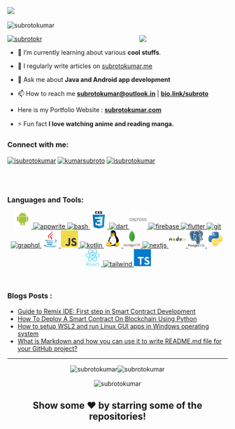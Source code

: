 ![](https://cdn.discordapp.com/attachments/714398127662039080/953245066191831040/Hello_my_name_is_Subroto._Nice_to_meet_you..png)
<!--
<h1 align="center"> Hey, I'm Subroto! </h1>
<h3 align="center" style="background:#767676;"> Just a curious programmer </h3>
-->
<p align="left"> <img src="https://komarev.com/ghpvc/?username=subrotokumar&label=Profile%20views&color=0e75b6&style=flat" alt="subrotokumar" /> </p>

<!--
<p align="right"> <img align="right" width="50%" src="https://cdn.discordapp.com/attachments/714398127662039080/980524842669449226/giphy.webp" /> </p> -->   
<p align="right"> <img align="right" width="40%" src="https://user-images.githubusercontent.com/95968368/183289298-957af452-56c4-452a-b742-e2287a480753.png"> </p> 

<p align="left"> <a href="https://twitter.com/isubrotokumar" target="blank"><img src="https://img.shields.io/twitter/follow/subrotokumar?logo=twitter&style=for-the-badge" alt="subrotokr" /></a> </p>  

- 🌱 I’m currently learning about various **cool stuffs**.

- 📝 I regularly write articles on [subrotokumar.me](https://subrotokumar.me)

- 💬 Ask me about **Java and Android app development**

- 📫 How to reach me **subrotokumar@outlook.in** | [**bio.link/subroto**](https://bio.link/subroto)
- Here is my Portfolio Website : [**subrotokumar.com**](https://subrotokumar.com)

- ⚡ Fun fact **I love watching anime and reading manga.**

  
<h3 align="left">Connect with me:</h3>
<p align="left">
<a href="https://twitter.com/isubrotokumar" target="blank"><img align="center" src="https://raw.githubusercontent.com/rahuldkjain/github-profile-readme-generator/master/src/images/icons/Social/twitter.svg" alt="isubrotokumar" height="30" width="40" /></a>
<a href="https://linkedin.com/in/kumarsubroto" target="blank"><img align="center" src="https://raw.githubusercontent.com/rahuldkjain/github-profile-readme-generator/master/src/images/icons/Social/linked-in-alt.svg" alt="kumarsubroto" height="30" width="40" /></a>
<a href="https://instagram.com/isubrotokumar" target="blank"><img align="center" src="https://raw.githubusercontent.com/rahuldkjain/github-profile-readme-generator/master/src/images/icons/Social/instagram.svg" alt="isubrotokumar" height="30" width="40" /></a>

  <!-- <a href="https://dev.to/subrotokumar" target="blank"><img align="center" src="https://raw.githubusercontent.com/rahuldkjain/github-profile-readme-generator/master/src/images/icons/Social/devto.svg" alt="subroto" height="30" width="40" /></a> -->
<!-- <a href="https://medium.com/@morax" target="blank"><img align="center" src="https://raw.githubusercontent.com/rahuldkjain/github-profile-readme-generator/master/src/images/icons/Social/medium.svg" alt="@morax" height="30" width="40" /></a>   -->

<br><br>

</p>

<h3 align="left">Languages and Tools:</h3>
<p align="center"> <a href="https://developer.android.com" target="_blank" rel="noreferrer"> <img src="https://raw.githubusercontent.com/devicons/devicon/master/icons/android/android-original-wordmark.svg" alt="android" width="40" height="40"/> </a> <a href="https://appwrite.io" target="_blank" rel="noreferrer"> <img src="https://www.vectorlogo.zone/logos/appwriteio/appwriteio-icon.svg" alt="appwrite" width="40" height="40"/> </a> <a href="https://www.gnu.org/software/bash/" target="_blank" rel="noreferrer"> <img src="https://www.vectorlogo.zone/logos/gnu_bash/gnu_bash-icon.svg" alt="bash" width="40" height="40"/> </a> <a href="https://www.w3schools.com/css/" target="_blank" rel="noreferrer"> <img src="https://raw.githubusercontent.com/devicons/devicon/master/icons/css3/css3-original-wordmark.svg" alt="css3" width="40" height="40"/> </a> <a href="https://dart.dev" target="_blank" rel="noreferrer"> <img src="https://www.vectorlogo.zone/logos/dartlang/dartlang-icon.svg" alt="dart" width="40" height="40"/> </a> <a href="https://expressjs.com" target="_blank" rel="noreferrer"> <img src="https://raw.githubusercontent.com/devicons/devicon/master/icons/express/express-original-wordmark.svg" alt="express" width="40" height="40"/> </a> <a href="https://firebase.google.com/" target="_blank" rel="noreferrer"> <img src="https://www.vectorlogo.zone/logos/firebase/firebase-icon.svg" alt="firebase" width="40" height="40"/> </a> <a href="https://flutter.dev" target="_blank" rel="noreferrer"> <img src="https://www.vectorlogo.zone/logos/flutterio/flutterio-icon.svg" alt="flutter" width="40" height="40"/> </a> <a href="https://git-scm.com/" target="_blank" rel="noreferrer"> <img src="https://www.vectorlogo.zone/logos/git-scm/git-scm-icon.svg" alt="git" width="40" height="40"/> </a> <a href="https://graphql.org" target="_blank" rel="noreferrer"> <img src="https://www.vectorlogo.zone/logos/graphql/graphql-icon.svg" alt="graphql" width="40" height="40"/> </a> 
<!--   <a href="https://www.w3.org/html/" target="_blank" rel="noreferrer"> <img src="https://raw.githubusercontent.com/devicons/devicon/master/icons/html5/html5-original-wordmark.svg" alt="html5" width="40" height="40"/> </a>  -->
  <a href="https://www.java.com" target="_blank" rel="noreferrer"> <img src="https://raw.githubusercontent.com/devicons/devicon/master/icons/java/java-original.svg" alt="java" width="40" height="40"/> </a> <a href="https://developer.mozilla.org/en-US/docs/Web/JavaScript" target="_blank" rel="noreferrer"> <img src="https://raw.githubusercontent.com/devicons/devicon/master/icons/javascript/javascript-original.svg" alt="javascript" width="40" height="40"/> </a> <a href="https://kotlinlang.org" target="_blank" rel="noreferrer"> <img src="https://www.vectorlogo.zone/logos/kotlinlang/kotlinlang-icon.svg" alt="kotlin" width="40" height="40"/> </a> <a href="https://www.linux.org/" target="_blank" rel="noreferrer"> <img src="https://raw.githubusercontent.com/devicons/devicon/master/icons/linux/linux-original.svg" alt="linux" width="40" height="40"/> </a> <a href="https://www.mongodb.com/" target="_blank" rel="noreferrer"> <img src="https://raw.githubusercontent.com/devicons/devicon/master/icons/mongodb/mongodb-original-wordmark.svg" alt="mongodb" width="40" height="40"/> </a> <a href="https://nextjs.org/" target="_blank" rel="noreferrer"> <img src="https://cdn.worldvectorlogo.com/logos/nextjs-2.svg" alt="nextjs" width="40" height="40"/> </a> <a href="https://nodejs.org" target="_blank" rel="noreferrer"> <img src="https://raw.githubusercontent.com/devicons/devicon/master/icons/nodejs/nodejs-original-wordmark.svg" alt="nodejs" width="40" height="40"/> </a> <a href="https://www.postgresql.org" target="_blank" rel="noreferrer"> <img src="https://raw.githubusercontent.com/devicons/devicon/master/icons/postgresql/postgresql-original-wordmark.svg" alt="postgresql" width="40" height="40"/> </a> <a href="https://www.python.org" target="_blank" rel="noreferrer"> <img src="https://raw.githubusercontent.com/devicons/devicon/master/icons/python/python-original.svg" alt="python" width="40" height="40"/> </a> <a href="https://reactjs.org/" target="_blank" rel="noreferrer"> <img src="https://raw.githubusercontent.com/devicons/devicon/master/icons/react/react-original-wordmark.svg" alt="react" width="40" height="40"/> </a> <a href="https://tailwindcss.com/" target="_blank" rel="noreferrer"> <img src="https://www.vectorlogo.zone/logos/tailwindcss/tailwindcss-icon.svg" alt="tailwind" width="40" height="40"/> </a> <a href="https://www.typescriptlang.org/" target="_blank" rel="noreferrer"> <img src="https://raw.githubusercontent.com/devicons/devicon/master/icons/typescript/typescript-original.svg" alt="typescript" width="40" height="40"/> </a> </p>


<!-- <h3 align="center">Languages and Tools</h3>
<p align="left"> -->

<!-- - ### Programming Language

    <a href="https://www.java.com" target="_blank" rel="noreferrer"> <img src="https://raw.githubusercontent.com/devicons/devicon/master/icons/java/java-original.svg" alt="java" width="40" height="40"/> </a><a href="https://www.python.org" target="_blank" rel="noreferrer"> <img src="https://raw.githubusercontent.com/devicons/devicon/master/icons/python/python-original.svg" alt="python" width="40" height="40"/> </a>
    <a href="https://developer.mozilla.org/en-US/docs/Web/JavaScript" target="_blank" rel="noreferrer"> <img src="https://raw.githubusercontent.com/devicons/devicon/master/icons/javascript/javascript-original.svg" alt="javascript" width="40" height="40"/> </a> 
    <a href="https://dart.dev" target="_blank" rel="noreferrer"> <img src="https://www.vectorlogo.zone/logos/dartlang/dartlang-icon.svg" alt="dart" width="40" height="40"/> </a> 

- ### Blockchain Smart Contract Development
  <a href="https://hardhat.org/" target="_blank" rel="noreferrer"> <img src="https://cryptologos.cc/logos/ethereum-eth-logo.svg?v=022" alt="hardhat" width="40" height="40"/> </a>
  <a href="https://hardhat.org/" target="_blank" rel="noreferrer"> <img src="https://seeklogo.com/images/H/hardhat-logo-888739EBB4-seeklogo.com.png" alt="hardhat" width="40" height="35"/> </a>
  <a href="https://docs.soliditylang.org/" target="_blank" rel="noreferrer"> <img src="https://docs.soliditylang.org/en/v0.8.15/_static/logo.svg" alt="solidity" width="40" height="40"/> </a>
  <a href="https://eth-brownie.readthedocs.io/en/stable/" target="_blank" rel="noreferrer"> <img src="https://avatars.githubusercontent.com/u/55654090?s=280&v=4" alt="solidity" width="40" height="40"/> </a>
  

- ### Mobile Application Development

   <a href="https://dart.dev" target="_blank" rel="noreferrer"> <img src="https://www.vectorlogo.zone/logos/dartlang/dartlang-icon.svg" alt="dart" width="40" height="40"/> </a> 
   <a href="https://flutter.dev" target="_blank" rel="noreferrer"> <img src="https://www.vectorlogo.zone/logos/flutterio/flutterio-icon.svg" alt="flutter" width="40" height="40"/> </a>
   <a href="https://developer.android.com" target="_blank" rel="noreferrer"> <img src="https://raw.githubusercontent.com/devicons/devicon/master/icons/android/android-original-wordmark.svg" alt="android" width="40" height="40"/> </a> 
   <a href="https://kotlinlang.org" target="_blank" rel="noreferrer"> <img src="https://www.vectorlogo.zone/logos/kotlinlang/kotlinlang-icon.svg" alt="kotlin" width="40" height="40"/> </a>
   <a href="https://firebase.google.com/" target="_blank" rel="noreferrer"> <img src="https://www.vectorlogo.zone/logos/firebase/firebase-icon.svg" alt="firebase" width="40" height="40"/> </a> 
  
- ### Front-End:
  <a href="https://www.w3.org/html/" target="_blank" rel="noreferrer"> <img src="https://raw.githubusercontent.com/devicons/devicon/master/icons/html5/html5-original-wordmark.svg" alt="html5" width="40" height="40"/> </a>
  <a href="https://www.w3schools.com/css/" target="_blank" rel="noreferrer"> <img src="https://raw.githubusercontent.com/devicons/devicon/master/icons/css3/css3-original-wordmark.svg" alt="css3" width="40" height="40"/> </a>
  <a href="https://getbootstrap.com" target="_blank" rel="noreferrer"> <img src="https://raw.githubusercontent.com/devicons/devicon/master/icons/bootstrap/bootstrap-plain-wordmark.svg" alt="bootstrap" width="40" height="40"/> </a> 

- ### Other Tools:
  <a href="https://nodejs.org" target="_blank" rel="noreferrer"> <img src="https://raw.githubusercontent.com/devicons/devicon/master/icons/nodejs/nodejs-original-wordmark.svg" alt="nodejs" width="40" height="40"/> </a>
  <a href="https://www.linux.org/" target="_blank" rel="noreferrer"> <img src="https://raw.githubusercontent.com/devicons/devicon/master/icons/linux/linux-original.svg" alt="linux" width="40" height="40"/> </a>
  <a href="https://git-scm.com/" target="_blank" rel="noreferrer"> <img src="https://www.vectorlogo.zone/logos/git-scm/git-scm-icon.svg" alt="git" width="40" height="40"/> </a> 
  <a href="https://www.mysql.com/" target="_blank" rel="noreferrer"> <img src="https://raw.githubusercontent.com/devicons/devicon/master/icons/mysql/mysql-original-wordmark.svg" alt="mysql" width="40" height="40"/> </a> -->


<!-- <table align="center" width="80%" border="none">
  <tr>
    <th><code>Skills</code></th>
    <th><code>Tools / Services</code></th>
  </tr>
  
  <tr>
    <th align="left"> Programming Languages </th>
    <td> <a href="https://www.java.com" target="_blank" rel="noreferrer"> <img src="https://raw.githubusercontent.com/devicons/devicon/master/icons/java/java-original.svg" alt="java" width="40" height="40"/> </a><a href="https://www.python.org" target="_blank" rel="noreferrer"> <img src="https://raw.githubusercontent.com/devicons/devicon/master/icons/python/python-original.svg" alt="python" width="40" height="40"/> </a><a href="https://developer.mozilla.org/en-US/docs/Web/JavaScript" target="_blank" rel="noreferrer"> <img src="https://raw.githubusercontent.com/devicons/devicon/master/icons/javascript/javascript-original.svg" alt="javascript" width="40" height="35"/> </a> 
    </td>
  </tr>
 
  <tr>
    <th align="left"> Blockchain Smart Contract Development </th>
    <td> <a href="https://docs.soliditylang.org/" target="_blank" rel="noreferrer"> <img src="https://iconape.com/wp-content/png_logo_vector/solidity.png" alt="solidity" width="40" height="35"/><a href="" target="_blank" rel="noreferrer"> <img src="https://cryptologos.cc/logos/ethereum-eth-logo.svg?v=022" alt="hardhat" width="40" height="40"/> </a> <a href="https://hardhat.org/" target="_blank" rel="noreferrer"> <img src="https://seeklogo.com/images/H/hardhat-logo-888739EBB4-seeklogo.com.png" alt="hardhat" width="40" height="35"/> </a>  </a> <a href="https://eth-brownie.readthedocs.io/en/stable/" target="_blank" rel="noreferrer"> <img src="https://avatars.githubusercontent.com/u/55654090?s=280&v=4" alt="solidity" width="40" height="40"/> </a><a href="https://remix.ethereum.org/" target="_blank" rel="noreferrer"> <img src="https://encrypted-tbn0.gstatic.com/images?q=tbn:ANd9GcTqGrBd3YQanc0i-gFyqRPBIO7UEi1b-uBZaw&usqp=CAU" alt="remix-ide" width="40" height="40" /> </a> </td>
  </tr>
  
  <tr>
    <th align="left"> Mobile Application Development </th>
    <td> <a href="https://dart.dev" target="_blank" rel="noreferrer"> <img src="https://www.vectorlogo.zone/logos/dartlang/dartlang-icon.svg" alt="dart" width="40" height="40"/> </a> <a href="https://flutter.dev" target="_blank" rel="noreferrer"> <img src="https://www.vectorlogo.zone/logos/flutterio/flutterio-icon.svg" alt="flutter" width="40" height="40"/> </a> <a href="https://developer.android.com" target="_blank" rel="noreferrer"> <img src="https://raw.githubusercontent.com/devicons/devicon/master/icons/android/android-original-wordmark.svg" alt="android" width="40" height="40"/> </a> <a href="https://kotlinlang.org" target="_blank" rel="noreferrer"> <img src="https://www.vectorlogo.zone/logos/kotlinlang/kotlinlang-icon.svg" alt="kotlin" width="40" height="40"/> </a><a href="https://firebase.google.com/" target="_blank" rel="noreferrer"> <img src="https://www.vectorlogo.zone/logos/firebase/firebase-icon.svg" alt="firebase" width="40" height="40"/> </a>  </td>
  </tr>
  
  <tr>
    <th align="left"> Front-End-Development </th>
    <td> <a href="https://www.w3.org/html/" target="_blank" rel="noreferrer"> <img src="https://raw.githubusercontent.com/devicons/devicon/master/icons/html5/html5-original-wordmark.svg" alt="html5" width="40" height="40"/> </a> <a href="https://www.w3schools.com/css/" target="_blank" rel="noreferrer"> <img src="https://raw.githubusercontent.com/devicons/devicon/master/icons/css3/css3-original-wordmark.svg" alt="css3" width="40" height="40"/> </a> <a href="https://getbootstrap.com" target="_blank" rel="noreferrer"> <img src="https://www.vectorlogo.zone/logos/tailwindcss/tailwindcss-icon.svg" alt="tailwind" width="40" height="40"/></a> <img src="https://cdn.worldvectorlogo.com/logos/nextjs-2.svg" alt="nextjs" width="40" height="40"/> </a> <a href="https://tailwindcss.com/" target="_blank" rel="noreferrer"> </td>
  </tr>
  
   <tr>
    <th align="left"> Other </th>
    <td> <a href="https://nodejs.org" target="_blank" rel="noreferrer"> <img src="https://raw.githubusercontent.com/devicons/devicon/master/icons/nodejs/nodejs-original-wordmark.svg" alt="nodejs" width="40" height="40"/> </a> <a href="https://www.linux.org/" target="_blank" rel="noreferrer"> <img src="https://raw.githubusercontent.com/devicons/devicon/master/icons/linux/linux-original.svg" alt="linux" width="40" height="40"/> </a> <a href="https://git-scm.com/" target="_blank" rel="noreferrer"> <img src="https://www.vectorlogo.zone/logos/git-scm/git-scm-icon.svg" alt="git" width="40" height="40"/> </a> <a href="https://www.mysql.com/" target="_blank" rel="noreferrer"> <img src="https://raw.githubusercontent.com/devicons/devicon/master/icons/mysql/mysql-original-wordmark.svg" alt="mysql" width="40" height="40"/> </a> </td>
  </tr>
  
</table>
 -->
<br>

<!-- <h3 align="left">Support:</h3>
<p><a href="https://www.buymeacoffee.com/subroto"> <img align="left" src="https://cdn.buymeacoffee.com/buttons/v2/default-yellow.png" height="50" width="210" alt="subroto" /></a></p> -->

### Blogs Posts :
<!-- BLOG-POST-LIST:START -->
- [Guide to Remix IDE: First step in Smart Contract Development](https://subrotokumar.me/guide-to-remix-ide)
- [How To Deploy A Smart Contract On Blockchain Using Python](https://subrotokumar.me/how-to-deploy-a-smart-contract-on-blockchain-using-python)
- [How to setup WSL2 and run Linux GUI apps in Windows operating system](https://subrotokumar.me/how-to-setup-wsl2-and-run-linux-gui-apps-in-windows-operating-system-1)
- [What is Markdown and how you can use it to write README.md file for your GitHub project?](https://subrotokumar.me/what-is-markdown-and-how-you-can-use-it-to-write-readmemd-file-for-your-github-project)
<!-- BLOG-POST-LIST:END -->  
---
<p align="center">
<img align="center" width="43%" src="https://github-readme-stats.vercel.app/api/top-langs?username=subrotokumar&show_icons=true&locale=en&layout=compact" alt="subrotokumar" /><img align="center" width="51%" src="https://github-readme-streak-stats.herokuapp.com/?user=subrotokumar"  alt="subrotokumar" />
</p>
<p align="center">
<img align="center" width="70%" src="https://github-readme-stats.vercel.app/api?username=subrotokumar&show_icons=true&locale=en" alt="subrotokumar" />
</p>
<h2 align="center"> Show some ❤️ by starring some of the repositories! </h2>
